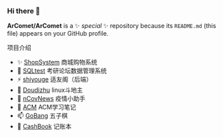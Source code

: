 ### Hi there 👋

**ArComet/ArComet** is a ✨ _special_ ✨ repository because its `README.md` (this file) appears on your GitHub profile.

项目介绍
- ✨ [ShopSystem](https://github.com/ArComet/ShopSystem) 商城购物系统
- 👯 [SQLtest](https://github.com/ArComet/SQLtest) 考研论坛数据管理系统
- ⚡ [shiyouge](https://github.com/ArComet/shiyouge) 适友阁（后端）
- 🤔 [Doudizhu](https://github.com/ArComet/Doudizhu) linux斗地主
- 🌱 [nCovNews](https://github.com/ArComet/nCovNews) 疫情小助手
- 🔭 [ACM](https://github.com/ArComet/ACM) ACM学习笔记
- 📫 [GoBang](https://github.com/ArComet/GoBang) 五子棋
- 💬 [CashBook](https://github.com/ArComet/CashBook) 记账本

